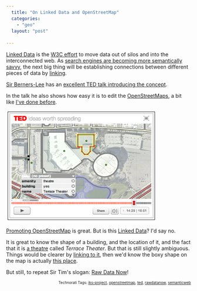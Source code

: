```yaml
---
  title: "On Linked Data and OpenStreetMap"
  categories: 
    - "geo"
  layout: "post"

---
```

<p>
<a href="http://www.w3.org/DesignIssues/LinkedData.html">Linked Data</a> is the <a href="http://esw.w3.org/topic/SweoIG/TaskForces/CommunityProjects/LinkingOpenData">W3C effort</a> to move data out of silos and into the interconnected web. As <a href="http://bergie.iki.fi/blog/google-s_rich_snippets_will_lead_us_into_semantic_web/">search engines are becoming more semantically savvy</a>, the next big thing will be establishing connections between different pieces of data by <a href="http://en.wikipedia.org/wiki/Hyperlink">linking</a>.
</p><p>
<a href="http://en.wikipedia.org/wiki/Tim_Berners-Lee">Sir Berners-Lee</a> has an <a href="http://www.readwriteweb.com/archives/linked_data_is_blooming_why_you_should_care.php">excellent TED talk introducing the concept</a>.
</p><p>
In the talk he also shows how easy it is to edit the <a href="http://www.openstreetmap.org/">OpenStreetMaps</a>, a bit like <a href="http://bergie.iki.fi/blog/openstreetmap-s_user-generated_data_wins_when_there_are_changes/">I've done before</a>.
</p><p>
<img src="/files/ted-linkeddata-openstreetmap.jpg" height="294" width="400" border="1" hspace="4" vspace="4" alt="TED talk: OpenStreetMap editing" title="TED talk: OpenStreetMap editing" />
</p><p>
<a href="http://bergie.iki.fi/blog/openstreetmap_helsinki_is_getting_pretty_good/">Promoting OpenStreetMap</a> is great. But is this <a href="http://linkeddata.org/">Linked Data</a>? I'd say no.
</p><p>
It is great to know the shape of a building, and the location of it, and the fact that it is <a href="http://wiki.openstreetmap.org/wiki/Tag:amenity%3Dtheatre">a theatre</a> called <em>Terrace Theater</em>. But that is still slightly ambiguous. Things would be clearer by <a href="http://wiki.openstreetmap.org/wiki/Proposed_features/External_links">linking to it</a>, then we'd know the boxy shape on the map is actually <a href="http://www.longbeachcc.com/terrace.htm">this place</a>.
</p><p>
But still, to repeat Sir Tim's slogan: <a href="http://www.ethanzuckerman.com/blog/2009/02/04/tim-berners-lee-raw-data-now/">Raw Data Now</a>!
</p>
<p style="text-align:right;font-size:10px;">Technorati Tags: <a href="http://www.technorati.com/tag/iks-project" rel="tag">iks-project</a>, <a href="http://www.technorati.com/tag/openstreetmap" rel="tag">openstreetmap</a>, <a href="http://www.technorati.com/tag/ted" rel="tag">ted</a>, <a href="http://www.technorati.com/tag/rawdatanow" rel="tag">rawdatanow</a>, <a href="http://www.technorati.com/tag/semanticweb" rel="tag">semanticweb</a></p>